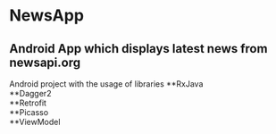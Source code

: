 # NewsApp
## Android App which displays latest news from **newsapi.org**

Android project with the usage of libraries
 **RxJava</br>
 **Dagger2</br>
 **Retrofit</br>
 **Picasso</br>
 **ViewModel</br>
